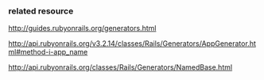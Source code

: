 ### related resource


http://guides.rubyonrails.org/generators.html

http://api.rubyonrails.org/v3.2.14/classes/Rails/Generators/AppGenerator.html#method-i-app_name

http://api.rubyonrails.org/classes/Rails/Generators/NamedBase.html
